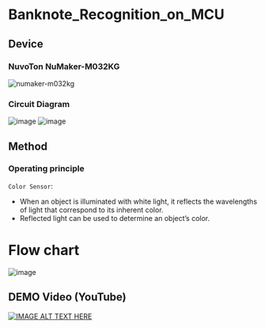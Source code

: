 # Banknote_Recognition_on_MCU

## Device
### NuvoTon NuMaker-M032KG
![numaker-m032kg](https://github.com/user-attachments/assets/53c2646d-d427-4818-993f-16b76a3c903f)

### Circuit Diagram
![image](https://github.com/user-attachments/assets/f0f6679f-ef4f-4e97-b99f-c01a0184f40e)
![image](https://github.com/user-attachments/assets/65bda780-0380-43b8-a790-017e51f4f0d4)

## Method
### Operating principle
`Color Sensor`:
- When an object is illuminated with white light, it reflects 
the wavelengths of light that correspond to its inherent 
color.
- Reflected light can be used to determine an object’s color.


# Flow chart
![image](https://github.com/user-attachments/assets/26ee4f93-4d54-4b3a-afb6-f2aa02374a62)


## DEMO Video (YouTube) 
[![IMAGE ALT TEXT HERE](https://img.youtube.com/vi/qb9uLU0ng0Y/0.jpg)](https://www.youtube.com/watch?v=qb9uLU0ng0Y)

